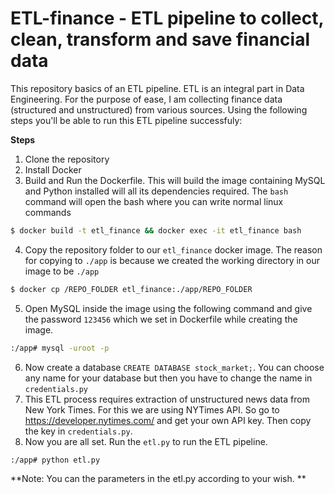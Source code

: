 # ETL-finance - ETL pipeline to collect, clean, transform and save financial data

This repository basics of an ETL pipeline. ETL is an integral part in Data Engineering. For the purpose of  ease, I am collecting finance data (structured and unstructured) from various sources. Using the following steps you'll be able to run this ETL pipeline successfuly:

**Steps**
1. Clone the repository 
2. Install Docker 
3. Build and Run the Dockerfile. This will build the image containing MySQL and Python installed will all its dependencies required. The `bash` command will open the bash where you can write normal linux commands 
```sh
$ docker build -t etl_finance && docker exec -it etl_finance bash
```

4. Copy the repository folder to our `etl_finance` docker image. The reason for copying to `./app` is because we created the working directory in our image to be `./app`
```sh
$ docker cp /REPO_FOLDER etl_finance:./app/REPO_FOLDER
```
5. Open MySQL inside the image using the following command and give the password `123456` which we set in Dockerfile while creating the image. 
```sh
:/app# mysql -uroot -p 
```
6. Now create a database `CREATE DATABASE stock_market;`. You can choose any name for your database but then you have to change the name in `credentials.py`
7. This ETL process requires extraction of unstructured news data from New York Times. For this we are using NYTimes API. So go to https://developer.nytimes.com/ and get your own API key. Then copy the key in `credentials.py`.
8. Now you are all set. Run the `etl.py` to run the ETL pipeline.
```sh
:/app# python etl.py
```

**Note: You can the parameters in the etl.py according to your wish. **
